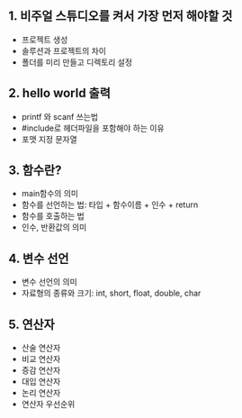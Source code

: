
## 1. 비주얼 스튜디오를 켜서 가장 먼저 해야할 것
- 프로젝트 생성
- 솔루션과 프로젝트의 차이
- 폴더를 미리 만들고 디렉토리 설정

## 2. hello world 출력
- printf 와 scanf 쓰는법
- \#include로 헤더파일을 포함해야 하는 이유
- 포맷 지정 문자열

## 3. 함수란?
- main함수의 의미
- 함수를 선언하는 법: 타입 + 함수이름 + 인수 + return
- 함수를 호출하는 법
- 인수, 반환값의 의미

## 4. 변수 선언
- 변수 선언의 의미
- 자료형의 종류와 크기: int, short, float, double, char

## 5. 연산자
- 산술 연산자
- 비교 연산자
- 증감 연산자
- 대입 연산자
- 논리 연산자
- 연산자 우선순위